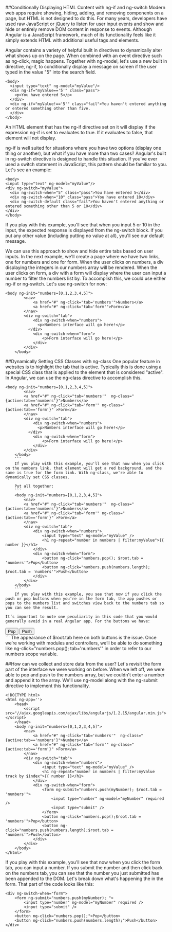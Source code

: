 ##Conditionally Displaying HTML Content with ng-if and ng-switch
Modern web apps require showing, hiding, adding, and removing components on a page, but HTML is not designed to do this. For many years, developers have used raw JavaScript or jQuery to listen for user input events and show and hide or entirely remove DOM content in response to events. Although Angular is a JavaScript framework, much of its functionality feels like it simply extends HTML with additional useful tags and elements.

Angular contains a variety of helpful built in directives to dynamically alter what shows up on the page. When combined with an event directive such as ng-click, magic happens. Together with ng-model, let's use a new built in directive, ng-if, to conditionally display a message on screen if the user typed in the value "5" into the search field.
```
<body>
  <input type="text" ng-model="myValue"/>
  <div ng-if="myValue=='5'" class="pass">
  	<p>You have entered 5</p>
  </div>
  <div ng-if="myValue!=='5'" class="fail">You haven't entered anything or entered something other than five.
  </div>
</body>
  ```
  An HTML element that has the ng-if directive set on it will display if the expression ng-if is set to evaluates to true. If it evaluates to false, that element will not display.

  ng-if is well suited for situations where you have two options (display one thing or another), but what if you have more than two cases? Angular's built in ng-switch directive is designed to handle this situation. If you've ever used a switch statement in JavaScript, this pattern should be familiar to you. Let's see an example:
  ```
  <body>
  <input type="text" ng-model="myValue"/>
  <div ng-switch="myValue">
  	<div ng-switch-when="5" class="pass">You have entered 5</div>
  	<div ng-switch-when="10" class="pass">You have entered 10</div>
  	<div ng-switch-default class="fail">You haven't entered anything or entered something other than 5 or 10</div>
  </div>
</body>
```

If you play with this example, you'll see that when you input 5 or 10 in the input, the expected response is displayed from the ng-switch block. If you put any other value (including putting no value at all), you'll see our default message.

We can use this approach to show and hide entire tabs based on user inputs. In the next example, we'll create a page where we have two links, one for numbers and one for form. When the user clicks on numbers, a div displaying the integers in our numbers array will be rendered. When the user clicks on form, a div with a form will display where the user can input a number to filter the numbers list by. To accomplish this, we could use either ng-if or ng-switch. Let's use ng-switch for now:
```
<body ng-init="numbers=[0,1,2,3,4,5]">
    	<nav>
			<a href="#" ng-click="tab='numbers'">Numbers</a>
			<a href="#" ng-click="tab='form'">Form</a>
		</nav>
		<div ng-switch="tab">
			<div ng-switch-when="numbers">
			  <p>Numbers interface will go here!</p>    
		  </div>
			<div ng-switch-when="form">
			   	<p>Form interface will go here!</p>
			</div>
		</div>
	</body>
```
##Dynamically Setting CSS Classes with ng-class
One popular feature in websites is to highlight the tab that is active. Typically this is done using a special CSS class that is applied to the element that is considered "active". In Angular, we can use the ng-class directive to accomplish this.
```
<body ng-init="numbers=[0,1,2,3,4,5]">
    	<nav>
        <a href="#" ng-click="tab='numbers'"  ng-class="{active:tab=='numbers'}">Numbers</a>
        <a href="#" ng-click="tab='form'" ng-class="{active:tab=='form'}" >Form</a>
		</nav>
		<div ng-switch="tab">
			<div ng-switch-when="numbers">
			  <p>Numbers interface will go here!</p>    
		  </div>
			<div ng-switch-when="form">
			   	<p>Form interface will go here!</p>
			</div>
		</div>
	</body>
	```
	If you play with this example, you'll see that now when you click on the numbers link, that element will get a red background, and the same is true for the form link. With ng-class, we're able to dynamically set CSS classes.

	Put all together:
	```
	<body ng-init="numbers=[0,1,2,3,4,5]">
    	<nav>
        <a href="#" ng-click="tab='numbers'"  ng-class="{active:tab=='numbers'}">Numbers</a>
        <a href="#" ng-click="tab='form'" ng-class="{active:tab=='form'}" >Form</a>
		</nav>
		<div ng-switch="tab">
			<div ng-switch-when="numbers">
				<input type="text" ng-model="myValue" /> 
			  	<h1 ng-repeat="number in numbers | filter:myValue">{{ number }}</h1>   
		  	</div>
			<div ng-switch-when="form">
			   	<button ng-click="numbers.pop(); $root.tab = 'numbers'">Pop</button>
    			<button ng-click="numbers.push(numbers.length); $root.tab = 'numbers'">Push</button>
			</div>
		</div>
	</body>
	```
	If you play with this example, you see that now if you click the push or pop buttons when you’re in the form tab, the app pushes or pops to the numbers list and switches view back to the numbers tab so you can see the result.

It’s important to note one peculiarity in this code that you would generally avoid in a real Angular app. For the buttons we have:
```
<div ng-switch-when="form">
    <button ng-click="numbers.pop(); $root.tab = 'numbers'">Pop</button>
    <button ng-click="numbers.push(numbers.length); $root.tab = 'numbers'">Push</button>
</div>
```
The appearance of $root.tab here on both buttons is the issue. Once we’re working with modules and controllers, we’ll be able to do something like ng-click="numbers.pop(); tab='numbers'" in order to refer to our numbers scope variable.

##How can we collect and store data from the user?
Let's revisit the form part of the interface we were working on before. When we left off, we were able to pop and push to the numbers array, but we couldn't enter a number and append it to the array. We'll use ng-model along with the ng-submit directive to implement this functionality.
```
<!DOCTYPE html>
<html ng-app=''>
	<head>
		<script src="//ajax.googleapis.com/ajax/libs/angularjs/1.2.15/angular.min.js"></script>
	</head>
	<body ng-init="numbers=[0,1,2,3,4,5]">
    	<nav>
        	<a href="#" ng-click="tab='numbers'"  ng-class="{active:tab=='numbers'}">Numbers</a>
       		<a href="#" ng-click="tab='form'" ng-class="{active:tab=='form'}" >Form</a>
		</nav>
		<div ng-switch="tab">
			<div ng-switch-when="numbers">
				<input type="text" ng-model="myValue" /> 
			  	<h1 ng-repeat="number in numbers | filter:myValue track by $index">{{ number }}</h1>  
		  	</div>
			<div ng-switch-when="form">
   				<form ng-submit="numbers.push(myNumber); $root.tab = 'numbers'">
					<input type="number" ng-model="myNumber" required />
					<input type="submit" />
  			    </form>
    			<button ng-click="numbers.pop();$root.tab = 'numbers'">Pop</button>
    			<button ng-click="numbers.push(numbers.length);$root.tab = 'numbers'">Push</button>
			</div>
		</div>
	</body>
</html>
```
If you play with this example, you'll see that now when you click the form tab, you can input a number. If you submit the number and then click back on the numbers tab, you can see that the number you just submitted has been appended to the DOM. Let's break down what's happening the in the form. That part of the code looks like this:
```
<div ng-switch-when="form">
    <form ng-submit="numbers.push(myNumber); ">
        <input type="number" ng-model="myNumber" required />
        <input type="submit" />
    </form>
    <button ng-click="numbers.pop();">Pop</button>
    <button ng-click="numbers.push(numbers.length);">Push</button>
</div>
```


